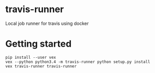 # travis-runner
Local job runner for travis using docker

# Getting started

    pip install --user vex
    vex --python python3.4 -m travis-runner python setup.py install
    vex travis-runner travis-runner
